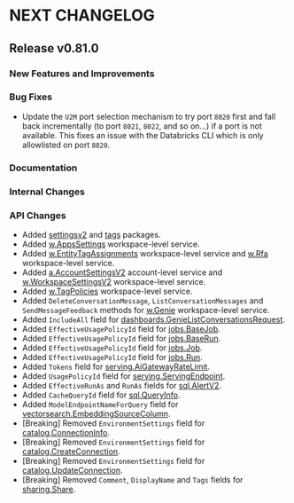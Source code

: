 # NEXT CHANGELOG

## Release v0.81.0

### New Features and Improvements

### Bug Fixes

- Update the `U2M` port selection mechanism to try port `8020` first and fall
  back incrementally (to port `8021`, `8022`, and so on...) if a port is not 
  available. This fixes an issue with the Databricks CLI which is only 
  allowlisted on port `8020`. 

### Documentation

### Internal Changes

### API Changes
* Added [settingsv2](https://pkg.go.dev/github.com/databricks/databricks-sdk-go/service/settingsv2) and [tags](https://pkg.go.dev/github.com/databricks/databricks-sdk-go/service/tags) packages.
* Added [w.AppsSettings](https://pkg.go.dev/github.com/databricks/databricks-sdk-go/service/apps#AppsSettingsAPI) workspace-level service.
* Added [w.EntityTagAssignments](https://pkg.go.dev/github.com/databricks/databricks-sdk-go/service/catalog#EntityTagAssignmentsAPI) workspace-level service and [w.Rfa](https://pkg.go.dev/github.com/databricks/databricks-sdk-go/service/catalog#RfaAPI) workspace-level service.
* Added [a.AccountSettingsV2](https://pkg.go.dev/github.com/databricks/databricks-sdk-go/service/settingsv2#AccountSettingsV2API) account-level service and [w.WorkspaceSettingsV2](https://pkg.go.dev/github.com/databricks/databricks-sdk-go/service/settingsv2#WorkspaceSettingsV2API) workspace-level service.
* Added [w.TagPolicies](https://pkg.go.dev/github.com/databricks/databricks-sdk-go/service/tags#TagPoliciesAPI) workspace-level service.
* Added `DeleteConversationMessage`, `ListConversationMessages` and `SendMessageFeedback` methods for [w.Genie](https://pkg.go.dev/github.com/databricks/databricks-sdk-go/service/dashboards#GenieAPI) workspace-level service.
* Added `IncludeAll` field for [dashboards.GenieListConversationsRequest](https://pkg.go.dev/github.com/databricks/databricks-sdk-go/service/dashboards#GenieListConversationsRequest).
* Added `EffectiveUsagePolicyId` field for [jobs.BaseJob](https://pkg.go.dev/github.com/databricks/databricks-sdk-go/service/jobs#BaseJob).
* Added `EffectiveUsagePolicyId` field for [jobs.BaseRun](https://pkg.go.dev/github.com/databricks/databricks-sdk-go/service/jobs#BaseRun).
* Added `EffectiveUsagePolicyId` field for [jobs.Job](https://pkg.go.dev/github.com/databricks/databricks-sdk-go/service/jobs#Job).
* Added `EffectiveUsagePolicyId` field for [jobs.Run](https://pkg.go.dev/github.com/databricks/databricks-sdk-go/service/jobs#Run).
* Added `Tokens` field for [serving.AiGatewayRateLimit](https://pkg.go.dev/github.com/databricks/databricks-sdk-go/service/serving#AiGatewayRateLimit).
* Added `UsagePolicyId` field for [serving.ServingEndpoint](https://pkg.go.dev/github.com/databricks/databricks-sdk-go/service/serving#ServingEndpoint).
* Added `EffectiveRunAs` and `RunAs` fields for [sql.AlertV2](https://pkg.go.dev/github.com/databricks/databricks-sdk-go/service/sql#AlertV2).
* Added `CacheQueryId` field for [sql.QueryInfo](https://pkg.go.dev/github.com/databricks/databricks-sdk-go/service/sql#QueryInfo).
* Added `ModelEndpointNameForQuery` field for [vectorsearch.EmbeddingSourceColumn](https://pkg.go.dev/github.com/databricks/databricks-sdk-go/service/vectorsearch#EmbeddingSourceColumn).
* [Breaking] Removed `EnvironmentSettings` field for [catalog.ConnectionInfo](https://pkg.go.dev/github.com/databricks/databricks-sdk-go/service/catalog#ConnectionInfo).
* [Breaking] Removed `EnvironmentSettings` field for [catalog.CreateConnection](https://pkg.go.dev/github.com/databricks/databricks-sdk-go/service/catalog#CreateConnection).
* [Breaking] Removed `EnvironmentSettings` field for [catalog.UpdateConnection](https://pkg.go.dev/github.com/databricks/databricks-sdk-go/service/catalog#UpdateConnection).
* [Breaking] Removed `Comment`, `DisplayName` and `Tags` fields for [sharing.Share](https://pkg.go.dev/github.com/databricks/databricks-sdk-go/service/sharing#Share).